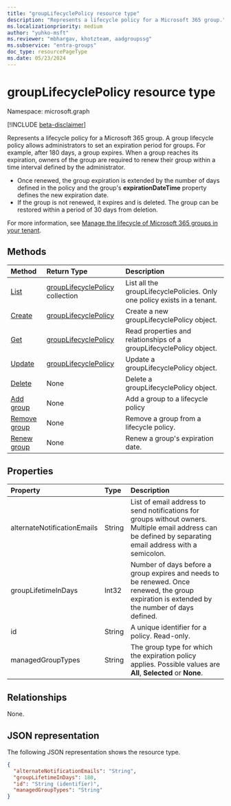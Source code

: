 ```yaml
---
title: "groupLifecyclePolicy resource type"
description: "Represents a lifecycle policy for a Microsoft 365 group."
ms.localizationpriority: medium
author: "yuhko-msft"
ms.reviewer: "mbhargav, khotzteam, aadgroupssg"
ms.subservice: "entra-groups"
doc_type: resourcePageType
ms.date: 05/23/2024
---
```


# groupLifecyclePolicy resource type

Namespace: microsoft.graph

[!INCLUDE [beta-disclaimer](../../includes/beta-disclaimer.md)]

Represents a lifecycle policy for a Microsoft 365 group. A group lifecycle policy allows administrators to set an expiration period for groups. For example, after 180 days, a group expires. When a group reaches its expiration, owners of the group are required to renew their group within a time interval defined by the administrator. 

- Once renewed, the group expiration is extended by the number of days defined in the policy and the group's **expirationDateTime** property defines the new expiration date.
- If the group is not renewed, it expires and is deleted. The group can be restored within a period of 30 days from deletion.

For more information, see [Manage the lifecycle of Microsoft 365 groups in your tenant](/entra/identity/users/groups-lifecycle).

## Methods

| Method | Return Type | Description |
|:-|:-|:-|
| [List](../api/grouplifecyclepolicy-list.md) | [groupLifecyclePolicy](grouplifecyclepolicy.md) collection | List all the groupLifecyclePolicies. Only one policy exists in a tenant. |
| [Create](../api/grouplifecyclepolicy-post-grouplifecyclepolicies.md) | [groupLifecyclePolicy](../resources/grouplifecyclepolicy.md) | Create a new groupLifecyclePolicy object. |
| [Get](../api/grouplifecyclepolicy-get.md) | [groupLifecyclePolicy](grouplifecyclepolicy.md) | Read properties and relationships of a groupLifecyclePolicy object. |
| [Update](../api/grouplifecyclepolicy-update.md) | [groupLifecyclePolicy](grouplifecyclepolicy.md) | Update a groupLifecyclePolicy object. |
| [Delete](../api/grouplifecyclepolicy-delete.md) | None | Delete a groupLifecyclePolicy object. |
| [Add group](../api/grouplifecyclepolicy-addgroup.md) | None | Add a group to a lifecycle policy |
| [Remove group](../api/grouplifecyclepolicy-removegroup.md) | None | Remove a group from a lifecycle policy. |
| [Renew group](../api/grouplifecyclepolicy-renewgroup.md) | None | Renew a group's expiration date. |

## Properties

| Property                    | Type   | Description                                                                                                                                                |
| :-------------------------- | :----- | :--------------------------------------------------------------------------------------------------------------------------------------------------------- |
| alternateNotificationEmails | String | List of email address to send notifications for groups without owners. Multiple email address can be defined by separating email address with a semicolon. |
| groupLifetimeInDays         | Int32  | Number of days before a group expires and needs to be renewed. Once renewed, the group expiration is extended by the number of days defined.               |
| id                          | String | A unique identifier for a policy. Read-only.                                                                                                               |
| managedGroupTypes           | String | The group type for which the expiration policy applies. Possible values are **All**, **Selected** or **None**.                                             |

## Relationships

None.

## JSON representation

The following JSON representation shows the resource type.

<!-- {
  "blockType": "resource",
  "optionalProperties": [

  ],
  "@odata.type": "microsoft.graph.groupLifecyclePolicy"
}-->

```json
{
  "alternateNotificationEmails": "String",
  "groupLifetimeInDays": 180,
  "id": "String (identifier)",
  "managedGroupTypes": "String"
}
```

<!-- uuid: 8fcb5dbc-d5aa-4681-8e31-b001d5168d79
2015-10-25 14:57:30 UTC -->
<!-- {
  "type": "#page.annotation",
  "description": "groupLifecyclePolicy resource",
  "keywords": "",
  "section": "documentation",
  "tocPath": ""
}-->
